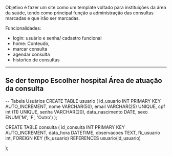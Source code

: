 Objetivo é fazer um site como um template voltado para instituições da área da saúde, tendo como principal função a administração das consultas marcadas e que irão ser marcadas.

Funcionalidades:
- login: usuário e senha/ cadastro funcional
- home: Conteudo, 
- marcar consulta
- agendar consulta
- histoŕico de consultas
--------------------------
  Se der tempo
   Escolher hospital
   Área de atuação da consulta
  ----------------------------
-- Tabela Usuários
CREATE TABLE usuario (
    id_usuario INT PRIMARY KEY AUTO_INCREMENT,
    nome VARCHAR(50),
    email VARCHAR(25) UNIQUE,
    cpf int (11) UNIQUE,
    senha VARCHAR(20),
    data_nascimento DATE,
    sexo ENUM('M', 'F', 'Outro')
);

CREATE TABLE consulta (
    id_consulta INT PRIMARY KEY AUTO_INCREMENT,
    data_hora DATETIME,
    observacoes TEXT,
    fk_usuario int,
    FOREIGN KEY (fk_usuario) REFERENCES usuario(id_usuario)
   
);



